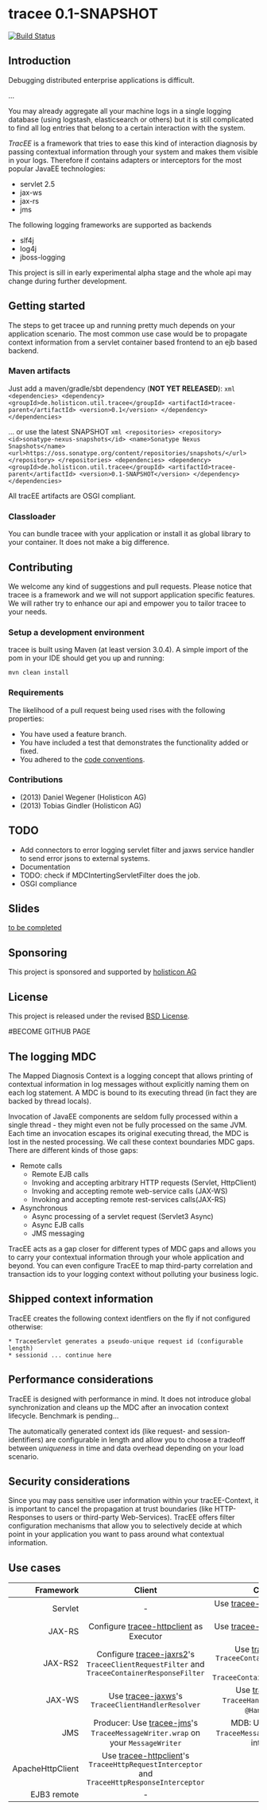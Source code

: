 # tracee   0.1-SNAPSHOT

[![Build Status](https://secure.travis-ci.org/holisticon/tracee.png)](https://travis-ci.org/holisticon/tracee)

## Introduction

Debugging distributed enterprise applications is difficult.

...

You may already aggregate all your machine logs in a single logging database (using logstash, elasticsearch or others) but it is still
complicated to find all log entries that belong to a certain interaction with the system.

*TracEE* is a framework that tries to ease this kind of interaction diagnosis by passing contextual information through your system and
makes them visible in your logs. Therefore if contains adapters or interceptors for the most popular JavaEE technologies:

* servlet 2.5
* jax-ws
* jax-rs
* jms

The following logging frameworks are supported as backends

* slf4j
* log4j
* jboss-logging

This project is sill in early experimental alpha stage and the whole api may change during further development.

## Getting started

The steps to get tracee up and running pretty much depends on your application scenario. The most common use case would be to
propagate context information from a servlet container based frontend to an ejb based backend.


### Maven artifacts

Just add a maven/gradle/sbt dependency (__NOT YET RELEASED__):
``xml
<dependencies>
    <dependency>
        <groupId>de.holisticon.util.tracee</groupId>
        <artifactId>tracee-parent</artifactId>
        <version>0.1</version>
    </dependency>
</dependencies>
``

... or use the latest SNAPSHOT
``xml
<repositories>
    <repository>
        <id>sonatype-nexus-snapshots</id>
        <name>Sonatype Nexus Snapshots</name>
        <url>https://oss.sonatype.org/content/repositories/snapshots/</url>
    </repository>
</repositories>
<dependencies>
    <dependency>
        <groupId>de.holisticon.util.tracee</groupId>
        <artifactId>tracee-parent</artifactId>
        <version>0.1-SNAPSHOT</version>
    </dependency>
</dependencies>
``

All tracEE artifacts are OSGI compliant.

### Classloader

You can bundle tracee with your application or install it as global library to your container. It does not make a big difference.


## Contributing

We welcome any kind of suggestions and pull requests. Please notice that tracee is a framework and we will not support
application specific features. We will rather try to enhance our api and empower you to tailor tracee to your needs.

### Setup a development environment
tracee is built using Maven (at least version 3.0.4).
A simple import of the pom in your IDE should get you up and running:

``mvn clean install``

### Requirements
The likelihood of a pull request being used rises with the following properties:

- You have used a feature branch.
- You have included a test that demonstrates the functionality added or fixed.
- You adhered to the [code conventions](http://www.oracle.com/technetwork/java/javase/documentation/codeconvtoc-136057.html).

### Contributions

- (2013) Daniel Wegener (Holisticon AG)
- (2013) Tobias Gindler (Holisticon AG)

## TODO
- Add connectors to error logging servlet filter and jaxws service handler to send error jsons to external systems.
- Documentation
- TODO: check if MDCIntertingServletFilter does the job.
- OSGI compliance

## Slides
[to be completed](docs/slides/index.html)

## Sponsoring
This project is sponsored and supported by [holisticon AG](http://www.holisticon.de/)

## License
This project is released under the revised [BSD License](LICENSE).

#BECOME GITHUB PAGE
## The logging MDC
The Mapped Diagnosis Context is a logging concept that allows printing of contextual information in log messages
without explicitly naming them on each log statement. A MDC is bound to its executing thread (in fact they are backed by thread locals).

Invocation of JavaEE components are seldom fully processed within a single thread - they might even not be fully processed
on the same JVM. Each time an invocation escapes its original executing thread, the MDC is lost in the nested processing.
We call these context boundaries MDC gaps. There are different kinds of those gaps:

* Remote calls
    * Remote EJB calls
    * Invoking and accepting arbitrary HTTP requests (Servlet, HttpClient)
    * Invoking and accepting remote web-service calls (JAX-WS)
    * Invoking and accepting remote rest-services calls(JAX-RS)
* Asynchronous
    * Async processing of a servlet request (Servlet3 Async)
    * Async EJB calls
    * JMS messaging


TracEE acts as a gap closer for different types of MDC gaps and allows you to carry your contextual information through
your whole application and beyond. You can even configure TracEE to map third-party correlation and transaction ids to
your logging context without polluting your business logic.


## Shipped context information
TracEE creates the following context identfiers on the fly if not configured otherwise:

    * TraceeServlet generates a pseudo-unique request id (configurable length)
    * sessionid ... continue here


## Performance considerations

TracEE is designed with performance in mind. It does not introduce global synchronization and cleans up the MDC after
an invocation context lifecycle. Benchmark is pending...

The automatically generated context ids (like request- and session-identifiers) are configurable in length and allow you
to choose a tradeoff between _uniqueness_ in time and data overhead depending on your load scenario.

## Security considerations

Since you may pass sensitive user information within your tracEE-Context, it is important to cancel the propagation at
trust boundaries (like HTTP-Responses to users or third-party Web-Services). TracEE offers filter configuration mechanisms
that allow you to selectively decide at which point in your application you want to pass around what contextual information.


## Use cases

| Framework | Client | Container |
| ---------:|:------:|:---------:|
| Servlet   | - | Use [tracee-servlet](servlet) as a servlet filter. |
| JAX-RS    | Configure [tracee-httpclient](httpclient) as Executor | Use [tracee-servlet](servlet) as a servlet filter. |
| JAX-RS2   | Configure [tracee-jaxrs2](jaxrs2)'s `TraceeClientRequestFilter` and `TraceeContainerResponseFilter` | Use [tracee-jaxrs2](jaxrs2)'s `TraceeContainerRequestFilter` and `TraceeContainerResponseFilter`. |
| JAX-WS    | Use [tracee-jaxws](jaxws)'s `TraceeClientHandlerResolver` | Use [tracee-jaxws](jaxws)'s `TraceeHandlerChain.xml` as `@HandlerChain`. |
| JMS       | Producer: Use [tracee-jms](jms)'s `TraceeMessageWriter.wrap` on your `MessageWriter` | MDB: Use [trace-jms](jms)'s `TraceeMessageListener` as EJB interceptor. |
| ApacheHttpClient | Use [tracee-httpclient](httpclient)'s `TraceeHttpRequestInterceptor` and `TraceeHttpResponseInterceptor` | - |
| EJB3 remote | - | - |
